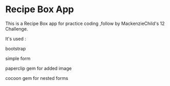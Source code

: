 # Recipe Box App
This is a Recipe Box app for practice coding ,follow by MackenzieChild's 12 Challenge.

It's used :

bootstrap

simple form

paperclip gem for added image

cocoon gem for nested forms
